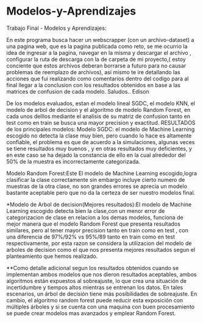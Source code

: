 ﻿# Modelos-y-Aprendizajes
 Trabajo Final - Modelos y Aprendizajes:

En este programa busca hacer un webscrapper (con un archivo-dataset) a una pagina web, que es la pagina publicada como reto, se me ocurrio la idea de ingresar a la pagina, navegar en la misma y descargar el archivo , configurar la ruta de descarga con la de carpeta de mi proyecto,( estoy conciente que estos archivos deberan borrarse a futuro para no causar problemas de reemplazo de archivos), asi mismo te ire detallando las acciones que fui realizando como comentarios dentro del codigo para al final llegar a la conclusion con los resultados obtenidos en base a las matrices de confusion de cada modelo. 
Saludos.. Edison

De los modelos evaluados, estan el modelo lineal SGDC, el modelo KNN, el modelo de arbol de decision y el algoritmo de modelo Random Forest, en cada unos delllos mediante el analisis
de su matriz de confusion tanto en test como en train se busca una mayor precision y exactitud.
RESULTADOS de los principales modelos:
Modelo SGDC: el modelo de Machine Learning escogido no detecta la clase muy bien, pero cuando lo hace es altamente confiable, el problema es que de acuerdo a la simulaciones, algunas veces se tiene resultados muy buenos ,
y en otras resultados muy deficientes, y en este caso se ha dejado la constancia de ello en la cual alrededor del 50% de la muestra es incorrectamente categorizada.

Modelo Random Forest:Este El modelo de Machine Learning escogido,logra clasificar la clase correctamente sin embargo incluye cierto numero de muestras de la otra clase, no son grandes errores
se aprecia un modelo bastante aceptable pero que no da la certeza de ser nuestro modelos final.

*Modelo de Arbol de decision(Mejores resultados):El modelo de Machine Learning escogido detecta bien la clase,con un menor error de categorizacion de clase en relacion a los demas modelos, funciona de mejor manera que el modelo Random Forest que presenta resultados similares, pero al tener mayor precision tanto en train como en test , con una diferencia de 97%/92% vs 95%/89 tanto en train como en test respectivamente, 
por esta razon se considera la utilizacion del modelo de arboles de decision como el que nos presenta mejores resultados segun el planteamiento que hemos realizado.

**Como detalle adicional segun los resultados obtenidos cuando se implementan ambos modelos que nos dieron resultados aceptables, ambos algoritmos están expuestos al sobreajuste, lo que crea una situación de incertidumbre y tiempos altos mientras se entrenan los datos. 
En tales escenarios, un árbol de decisión tiene más posibilidades de sobreajuste. En cambio, el algoritmo random forest puede reducir esta exposición con múltiples árboles y si se cuenta con una maquina con buen procesamiento se puede crear modelos mas avanzados y emplear Random Forest.



